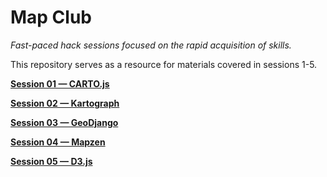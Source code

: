 # Map Club

_Fast-paced hack sessions focused on the rapid acquisition of skills._

This repository serves as a resource for materials covered in sessions 1-5.

**[Session 01 &mdash; CARTO.js](https://github.com/emilyfuhrman/map-club/blob/master/Session_01/index.md)**

**[Session 02 &mdash; Kartograph](https://github.com/emilyfuhrman/map-club/blob/master/Session_02/index.md)**

**[Session 03 &mdash; GeoDjango](https://github.com/emilyfuhrman/map-club/blob/master/Session_03/index.md)**

**[Session 04 &mdash; Mapzen](https://github.com/emilyfuhrman/map-club/blob/master/Session_04/index.md)**

**[Session 05 &mdash; D3.js](https://github.com/emilyfuhrman/map-club/blob/master/Session_05/index.md)**